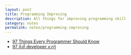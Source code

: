 ```yaml
---
layout: post
title: Programming Improving
description: All things for improving programming skill
category: notes
permalink: notes/programming-improving
---
```


- [97 Things Every Programmer Should Know](https://www.gitbook.com/book/97-things-every-x-should-know/97-things-every-programmer-should-know/details)
- [97 สิ่งที่ developer ควรรู้](http://www.somkiat.cc/tag/97-thing-developer-should-know/)
